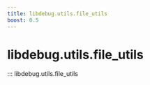 ```yaml
---
title: libdebug.utils.file_utils
boost: 0.5
---
```

# libdebug.utils.file_utils
::: libdebug.utils.file_utils
